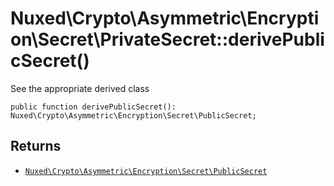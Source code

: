 # Nuxed\\Crypto\\Asymmetric\\Encryption\\Secret\\PrivateSecret::derivePublicSecret()




See the appropriate derived class




``` Hack
public function derivePublicSecret(): Nuxed\Crypto\Asymmetric\Encryption\Secret\PublicSecret;
```




## Returns




+ [` Nuxed\Crypto\Asymmetric\Encryption\Secret\PublicSecret `](<class.Nuxed.Crypto.Asymmetric.Encryption.Secret.PublicSecret.md>)